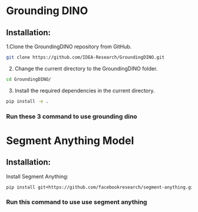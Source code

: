 
# Grounding DINO

## Installation:

   1.Clone the GroundingDINO repository from GitHub.

```bash
git clone https://github.com/IDEA-Research/GroundingDINO.git
```

2. Change the current directory to the GroundingDINO folder.

```bash
cd GroundingDINO/
```

3. Install the required dependencies in the current directory.

```bash
pip install -e .
```
### Run these 3 command to use grounding dino

# Segment Anything Model

## Installation:

Install Segment Anything:

```bash
pip install git+https://github.com/facebookresearch/segment-anything.git
```
### Run this command to use use segment anything
